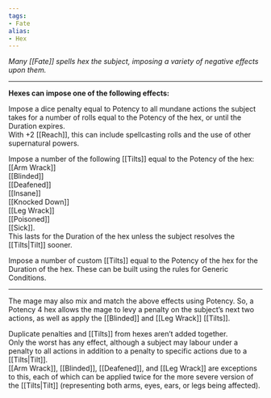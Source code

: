 ```yaml
---
tags:
- Fate
alias:
- Hex
---
```


_Many [[Fate]] spells hex the subject, imposing a variety of negative effects upon them._

---

**Hexes can impose one of the following effects:**

Impose a dice penalty equal to Potency to all mundane actions the subject takes for a number of rolls equal to the Potency of the hex, or until the Duration expires.\
With +2 [[Reach]], this can include spellcasting rolls and the use of other supernatural powers.

Impose a number of the following [[Tilts]] equal to the Potency of the hex:\
[[Arm Wrack]]\
[[Blinded]]\
[[Deafened]]\
[[Insane]]\
[[Knocked Down]]\
[[Leg Wrack]]\
[[Poisoned]]\
[[Sick]].\
This lasts for the Duration of the hex unless the subject resolves the [[Tilts|Tilt]] sooner.
 
Impose a number of custom [[Tilts]] equal to the Potency of the hex for the Duration of the hex. These can be built using the rules for Generic Conditions.

---

The mage may also mix and match the above effects using Potency. So, a Potency 4 hex allows the mage to levy a penalty on the subject’s next two actions, as well as apply the [[Blinded]] and [[Leg Wrack]] [[Tilts]].

Duplicate penalties and [[Tilts]] from hexes aren’t added together.\
Only the worst has any effect, although a subject may labour under a penalty to all actions in addition to a penalty to specific actions due to a [[Tilts|Tilt]].\
[[Arm Wrack]], [[Blinded]], [[Deafened]], and [[Leg Wrack]] are exceptions to this, each of which can be applied twice for the more severe version of the [[Tilts|Tilt]] (representing both arms, eyes, ears, or legs being affected).